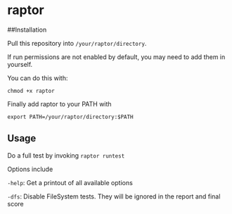 # raptor

##Installation

Pull this repository into `/your/raptor/directory`.

If run permissions are not enabled by default, you may need to add them in yourself.

You can do this with:

`chmod +x raptor`

Finally add raptor to your PATH with

`export PATH=/your/raptor/directory:$PATH`

## Usage

Do a full test by invoking `raptor runtest`

Options include 

`-help`: Get a printout of all available options

`-dfs`: Disable FileSystem tests. They will be ignored in the report and final score
